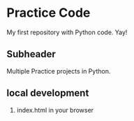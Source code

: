 # Practice Code

My first repository with Python code. Yay!


## Subheader

Multiple Practice projects in Python.

## local development

1. index.html in your browser